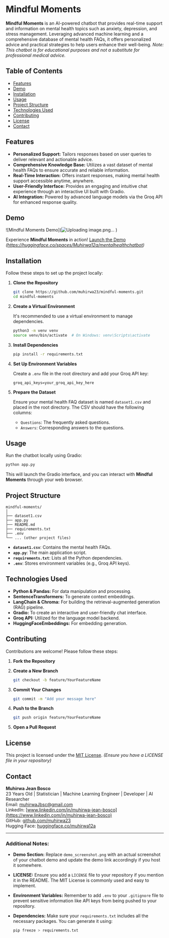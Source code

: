 # Mindful Moments

**Mindful Moments** is an AI-powered chatbot that provides real-time support and information on mental health topics such as anxiety, depression, and stress management. Leveraging advanced machine learning and a comprehensive database of mental health FAQs, it offers personalized advice and practical strategies to help users enhance their well-being. *Note: This chatbot is for educational purposes and not a substitute for professional medical advice.*

## Table of Contents

- [Features](#features)
- [Demo](#demo)
- [Installation](#installation)
- [Usage](#usage)
- [Project Structure](#project-structure)
- [Technologies Used](#technologies-used)
- [Contributing](#contributing)
- [License](#license)
- [Contact](#contact)

## Features

- **Personalized Support:** Tailors responses based on user queries to deliver relevant and actionable advice.
- **Comprehensive Knowledge Base:** Utilizes a vast dataset of mental health FAQs to ensure accurate and reliable information.
- **Real-Time Interaction:** Offers instant responses, making mental health support accessible anytime, anywhere.
- **User-Friendly Interface:** Provides an engaging and intuitive chat experience through an interactive UI built with Gradio.
- **AI Integration:** Powered by advanced language models via the Groq API for enhanced response quality.

## Demo

![Mindful Moments Demo](![Uploading image.png…]()
)

Experience **Mindful Moments** in action! [Launch the Demo](#) *(https://huggingface.co/spaces/Muhirwa12a/mentalhealthchatbot)*

## Installation

Follow these steps to set up the project locally:

1. **Clone the Repository**

   ```bash
   git clone https://github.com/muhirwa23/mindful-moments.git
   cd mindful-moments
   ```

2. **Create a Virtual Environment**

   It's recommended to use a virtual environment to manage dependencies.

   ```bash
   python3 -m venv venv
   source venv/bin/activate  # On Windows: venv\Scripts\activate
   ```

3. **Install Dependencies**

   ```bash
   pip install -r requirements.txt
   ```

4. **Set Up Environment Variables**

   Create a `.env` file in the root directory and add your Groq API key:

   ```env
   groq_api_keys=your_groq_api_key_here
   ```

5. **Prepare the Dataset**

   Ensure your mental health FAQ dataset is named `dataset1.csv` and placed in the root directory. The CSV should have the following columns:
   
   - `Questions`: The frequently asked questions.
   - `Answers`: Corresponding answers to the questions.

## Usage

Run the chatbot locally using Gradio:

```bash
python app.py
```

This will launch the Gradio interface, and you can interact with **Mindful Moments** through your web browser.

## Project Structure

```
mindful-moments/
│
├── dataset1.csv
├── app.py
├── README.md
├── requirements.txt
├── .env
└── ... (other project files)
```

- **`dataset1.csv`**: Contains the mental health FAQs.
- **`app.py`**: The main application script.
- **`requirements.txt`**: Lists all the Python dependencies.
- **`.env`**: Stores environment variables (e.g., Groq API keys).

## Technologies Used

- **Python & Pandas:** For data manipulation and processing.
- **SentenceTransformers:** To generate context embeddings.
- **LangChain & Chroma:** For building the retrieval-augmented generation (RAG) pipeline.
- **Gradio:** To create an interactive and user-friendly chat interface.
- **Groq API:** Utilized for the language model backend.
- **HuggingFaceEmbeddings:** For embedding generation.

## Contributing

Contributions are welcome! Please follow these steps:

1. **Fork the Repository**

2. **Create a New Branch**

   ```bash
   git checkout -b feature/YourFeatureName
   ```

3. **Commit Your Changes**

   ```bash
   git commit -m "Add your message here"
   ```

4. **Push to the Branch**

   ```bash
   git push origin feature/YourFeatureName
   ```

5. **Open a Pull Request**

## License

This project is licensed under the [MIT License](LICENSE). *(Ensure you have a LICENSE file in your repository)*

## Contact

**Muhirwa Jean Bosco**  
23 Years Old | Statistician | Machine Learning Engineer | Developer | AI Researcher  
Email: [muhirwaJbsc@gmail.com](mailto:muhirwaJbsc@gmail.com)  
LinkedIn: [www.linkedin.com/in/muhirwa-jean-bosco](https://www.linkedin.com/in/muhirwa-jean-bosco)  
GitHub: [github.com/muhirwa23](https://github.com/muhirwa23)  
Hugging Face: [huggingface.co/muhirwa12a](https://huggingface.co/muhirwa12a)

---

### Additional Notes:

- **Demo Section:** Replace `demo_screenshot.png` with an actual screenshot of your chatbot demo and update the demo link accordingly if you host it somewhere.
  
- **LICENSE:** Ensure you add a `LICENSE` file to your repository if you mention it in the README. The MIT License is commonly used and easy to implement.

- **Environment Variables:** Remember to add `.env` to your `.gitignore` file to prevent sensitive information like API keys from being pushed to your repository.

- **Dependencies:** Make sure your `requirements.txt` includes all the necessary packages. You can generate it using:

  ```bash
  pip freeze > requirements.txt
  ```
